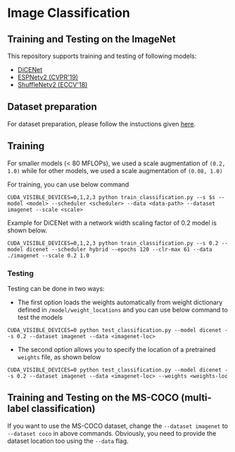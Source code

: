 # Image Classification

## Training and Testing on the ImageNet

This repository supports training and testing of following models:
 * [DiCENet]()
 * [ESPNetv2 (CVPR'19)](https://arxiv.org/abs/1811.11431)
 * [ShuffleNetv2 (ECCV'18)](https://arxiv.org/abs/1807.11164)
 
 
## Dataset preparation
For dataset preparation, please follow the instuctions given [here](https://github.com/facebook/fb.resnet.torch/blob/master/INSTALL.md#download-the-imagenet-dataset).

## Training
For smaller models (< 80 MFLOPs), we used a scale augmentation of `(0.2, 1.0)` while for other models, we used a scale augmentation of `(0.08, 1.0)`

For training, you can use below command
``` 
CUDA_VISIBLE_DEVICES=0,1,2,3 python train_classification.py --s $s --model <model> --scheduler <scheduler> --data <data-path> --dataset imagenet --scale <scale>
```
Example for DiCENet with a network width scaling factor of 0.2 model is shown below.
```
CUDA_VISIBLE_DEVICES=0,1,2,3 python train_classification.py --s 0.2 --model dicenet --scheduler hybrid --epochs 120 --clr-max 61 --data ./imagenet --scale 0.2 1.0 
``` 

### Testing
Testing can be done in two ways:
 * The first option loads the weights automatically from weight dictionary defined in `/model/weight_locations` and you can use below command to test the models

```
CUDA_VISIBLE_DEVICES=0 python test_classification.py --model dicenet --s 0.2 --dataset imagenet --data <imagenet-loc>
```
 * The second option allows you to specify the location of a pretrained `weights` file, as shown below
```
CUDA_VISIBLE_DEVICES=0 python test_classification.py --model dicenet --s 0.2 --dataset imagenet --data <imagenet-loc> --weights <weights-loc
```

## Training and Testing on the MS-COCO (multi-label classification)

If you want to use the MS-COCO dataset, change the `--dataset imagenet` to `--dataset coco` in above commands. Obviously, you need to provide the dataset location too using the `--data` flag.
